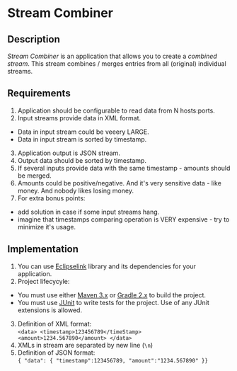 # Stream Combiner

## Description

*Stream Combiner* is an application that allows you to create a 
*combined stream*. This stream combines / merges entries from all (original) 
individual streams. 

## Requirements
1. Application should be configurable to read data from N hosts:ports.
2. Input streams provide data in XML format.
  * Data in input stream could be veeery LARGE.
  * Data in input stream is sorted by timestamp.
3. Application output is JSON stream.
4. Output data should be sorted by timestamp.
5. If several inputs provide data with the same timestamp - amounts 
should be merged.
6. Amounts could be positive/negative. And it's very sensitive data - like money.
And nobody likes losing money.
7. For extra bonus points: 
  * add solution in case if some input streams hang.
  * imagine that timestamps comparing operation is VERY expensive - try to 
  minimize it's usage.  
  
## Implementation
1. You can use [Eclipselink](https://www.eclipse.org/eclipselink/ "Eclipselink") library and its dependencies for your application.
2. Project lifecycyle:
  * You must use either [Maven 3.x](http://maven.apache.org/ "Maven") or [Gradle 2.x](http://www.gradle.org/ "Gradle") to build the project.
  * You must use [JUnit](http://junit.org/ "JUnit") to write tests for the project. Use of any JUnit extensions is allowed.
3. Definition of XML format:<br/>
  `<data> <timestamp>123456789</timeStamp> <amount>1234.567890</amount> </data>`
4. XMLs in stream are separated by new line (`\n`)
5. Definition of JSON format:<br/> 
  `{ "data": { "timestamp":123456789, "amount":"1234.567890" }}`

  